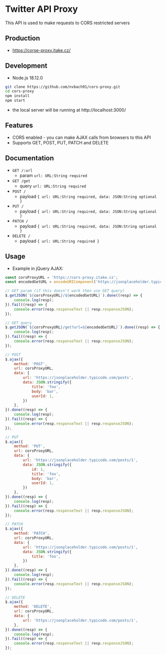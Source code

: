 # Twitter API Proxy
This API is used to make requests to CORS restricted servers

## Production
- https://corse-proxy.itake.cz/

## Development
- Node.js 18.12.0
```bash
git clone https://github.com/nvbach91/cors-proxy.git
cd cors-proxy
npm install
npm start
```
- the local server will be running at http://localhost:3000/

## Features
- CORS enabled - you can make AJAX calls from browsers to this API
- Supports GET, POST, PUT, PATCH and DELETE

## Documentation
- `GET /:url`
  - param `url: URL:String required`
- `GET /get`
  - query `url: URL:String required`
- `POST /`
  - payload `{ url: URL:String required, data: JSON:String optional }`
- `PUT /`
  - payload `{ url: URL:String required, data: JSON:String optional }`
- `PATCH /`
  - payload `{ url: URL:String required, data: JSON:String optional }`
- `DELETE /`
  - payload `{ url: URL:String required }`


## Usage
- Example in jQuery AJAX:
```js
const corsProxyURL = 'https://cors-proxy.itake.cz';
const encodedGetURL = encodeURIComponent('https://jsonplaceholder.typicode.com/todos/1');

// GET param (if this doesn't work then use GET query)
$.getJSON(`${corsProxyURL}/${encodedGetURL}`).done((resp) => {
    console.log(resp);
}).fail((resp) => {
    console.error(resp.responseText || resp.responseJSON);
});

// GET query
$.getJSON(`${corsProxyURL}/get?url=${encodedGetURL}`).done((resp) => {
    console.log(resp);
}).fail((resp) => {
    console.error(resp.responseText || resp.responseJSON);
});

// POST
$.ajax({
    method: 'POST',
    url: corsProxyURL,
    data: {
        url: 'https://jsonplaceholder.typicode.com/posts',
        data: JSON.stringify({
            title: 'foo',
            body: 'bar',
            userId: 1,
        })
    },
}).done((resp) => {
    console.log(resp);
}).fail((resp) => {
    console.error(resp.responseText || resp.responseJSON);
});

// PUT
$.ajax({
    method: 'PUT',
    url: corsProxyURL,
    data: {
        url: 'https://jsonplaceholder.typicode.com/posts/1',
        data: JSON.stringify({
            id: 1,
            title: 'foo',
            body: 'bar',
            userId: 1,
        })
    },
}).done((resp) => {
    console.log(resp);
}).fail((resp) => {
    console.error(resp.responseText || resp.responseJSON);
});

// PATCH
$.ajax({
    method: 'PATCH',
    url: corsProxyURL,
    data: {
        url: 'https://jsonplaceholder.typicode.com/posts/1',
        data: JSON.stringify({
            title: 'foo',
        })
    },
}).done((resp) => {
    console.log(resp);
}).fail((resp) => {
    console.error(resp.responseText || resp.responseJSON);
});

// DELETE
$.ajax({
    method: 'DELETE',
    url: corsProxyURL,
    data: {
        url: 'https://jsonplaceholder.typicode.com/posts/1',
    },
}).done((resp) => {
    console.log(resp);
}).fail((resp) => {
    console.error(resp.responseText || resp.responseJSON);
});
```
